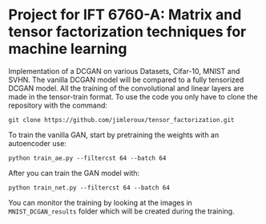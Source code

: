 # Project for IFT 6760-A: Matrix and tensor factorization techniques for machine learning 
Implementation of a DCGAN on various Datasets, Cifar-10, MNIST and SVHN. The vanilla DCGAN model will be compared to a fully tensorized DCGAN model. All the training of the convolutional and linear layers are made in the tensor-train format. To use the code you only have to clone the repository with the command:

`git clone https://github.com/jimleroux/tensor_factorization.git`

To train the vanilla GAN, start by pretraining the weights with an autoencoder use:    

`python train_ae.py --filtercst 64 --batch 64`  

After you can train the GAN model with:

`python train_net.py --filtercst 64 --batch 64`

You can monitor the training by looking at the images in `MNIST_DCGAN_results` folder which will be created during the training.
